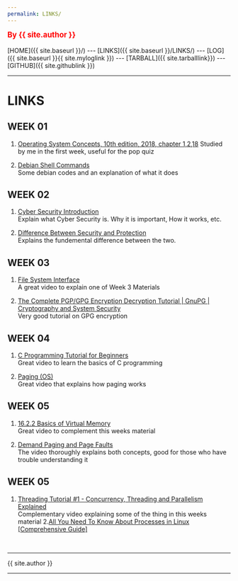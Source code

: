 ```yaml
---
permalink: LINKS/
---
```

<span style="color:red; font-weight:bold; font-size:larger;">By {{ site.author }}</span>
<br><br>
[HOME]({{ site.baseurl }}/) ---
[LINKS]({{ site.baseurl }}/LINKS/) ---
[LOG]({{ site.baseurl }}{{ site.myloglink }}) ---
[TARBALL]({{ site.tarballlink}}) ---
[GITHUB]({{ site.githublink }})
<br>
<hr>

# LINKS

## WEEK 01
1. [Operating System Concepts, 10th edition, 2018, chapter 1,2,18](https://www.os-book.com/OS10/slide-dir/)
Studied by me in the first week, useful for the pop quiz

2. [Debian Shell Commands](https://wiki.debian.org/ShellCommands)<br>
Some debian codes and an explanation of what it does

## WEEK 02
1. [Cyber Security Introduction](https://www.youtube.com/watch?v=rcDO8km6R6c)<br>
Explain what Cyber Security is. Why it is important, How it works, etc.

2. [Difference Between Security and Protection](https://www.geeksforgeeks.org/difference-between-security-and-protection/)<br>
Explains the fundemental difference between the two.

## WEEK 03
1. [File System Interface](https://www.youtube.com/watch?v=duUccxFcJ9g)<br>
A great video to explain one of Week 3 Materials

2. [The Complete PGP/GPG Encryption Decryption Tutorial | GnuPG | Cryptography and System Security](https://www.youtube.com/watch?v=_uXb7gsJwoM)<br>
Very good tutorial on GPG encryption

## WEEK 04
1. [C Programming Tutorial for Beginners](https://youtu.be/KJgsSFOSQv0)<br>
Great video to learn the basics of C programming

2. [Paging (OS)](https://www.youtube.com/watch?v=LKYKp_ZzlvM)<br>
Great video that explains how paging works

## WEEK 05
1. [16.2.2 Basics of Virtual Memory](https://www.youtube.com/watch?v=8yO2FBBfaB0)<br>
Great video to complement this weeks material

2. [Demand Paging and Page Faults](https://www.youtube.com/watch?v=58TYdisGrX0)<br>
The video thoroughly explains both concepts, good for those who have trouble understanding it

## WEEK 05
1. [Threading Tutorial #1 - Concurrency, Threading and Parallelism Explained](https://www.youtube.com/watch?v=olYdb0DdGtM&t=247s)<br>
Complementary video explaining some of the thing in this weeks material
2.[All You Need To Know About Processes in Linux [Comprehensive Guide]](https://www.tecmint.com/linux-process-management/)<br>
<br>
<hr>
{{ site.author }}
<hr>
<br>

